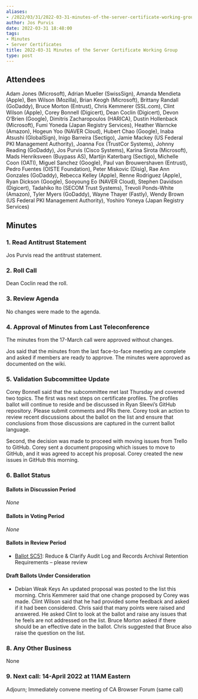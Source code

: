 ```yaml
---
aliases:
- /2022/03/31/2022-03-31-minutes-of-the-server-certificate-working-group/
author: Jos Purvis
date: 2022-03-31 18:48:00
tags:
- Minutes
- Server Certificates
title: 2022-03-31 Minutes of the Server Certificate Working Group
type: post
---
```


## Attendees

Adam Jones (Microsoft), Adrian Mueller (SwissSign), Amanda Mendieta (Apple), Ben Wilson (Mozilla), Brian Keogh (Microsoft), Brittany Randall (GoDaddy), Bruce Morton (Entrust), Chris Kemmerer (SSL.com), Clint Wilson (Apple), Corey Bonnell (Digicert), Dean Coclin (Digicert), Devon O’Brien (Google), Dimitris Zacharopoulos (HARICA), Dustin Hollenback (Microsoft), Fumi Yoneda (Japan Registry Services), Heather Warncke (Amazon), Hogeun Yoo (NAVER Cloud), Hubert Chao (Google), Inaba Atsushi (GlobalSign), Inigo Barreira (Sectigo), Jamie Mackey (US Federal PKI Management Authority), Joanna Fox (TrustCor Systems), Johnny Reading (GoDaddy), Jos Purvis (Cisco Systems), Karina Sirota (Microsoft), Mads Henriksveen (Buypass AS), Martijn Katerbarg (Sectigo), Michelle Coon (OATI), Miguel Sanchez (Google), Paul van Brouwershaven (Entrust), Pedro Fuentes (OISTE Foundation), Peter Miskovic (Disig), Rae Ann Gonzales (GoDaddy), Rebecca Kelley (Apple), Renne Rodriguez (Apple), Ryan Dickson (Google), Sooyoung Eo (NAVER Cloud), Stephen Davidson (Digicert), Tadahiko Ito (SECOM Trust Systems), Trevoli Ponds-White (Amazon), Tyler Myers (GoDaddy), Wayne Thayer (Fastly), Wendy Brown (US Federal PKI Management Authority), Yoshiro Yoneya (Japan Registry Services)

## Minutes

### 1. Read Antitrust Statement

Jos Purvis read the antitrust statement.

### 2. Roll Call

Dean Coclin read the roll.

### 3. Review Agenda

No changes were made to the agenda.

### 4. Approval of Minutes from Last Teleconference

The minutes from the 17-March call were approved without changes.

Jos said that the minutes from the last face-to-face meeting are complete and asked if members are ready to approve. The minutes were approved as documented on the wiki.

### 5. Validation Subcommittee Update

Corey Bonnell said that the subcommittee met last Thursday and covered two topics. The first was next steps on certificate profiles. The profiles ballot will continue to reside and be discussed in Ryan Sleevi’s GitHub repository. Please submit comments and PRs there. Corey took an action to review recent discussions about the ballot on the list and ensure that conclusions from those discussions are captured in the current ballot language.

Second, the decision was made to proceed with moving issues from Trello to GitHub. Corey sent a document proposing which issues to move to GitHub, and it was agreed to accept his proposal. Corey created the new issues in GitHub this morning.

### 6. Ballot Status

#### Ballots in Discussion Period

_None_

#### Ballots in Voting Period

_None_

#### Ballots in Review Period

- [Ballot SC51](/2022/03/01/ballot-sc51-reduce-and-clarify-audit-log-and-records-archival-retention-requirements/): Reduce & Clarify Audit Log and Records Archival Retention Requirements – please review

#### Draft Ballots Under Consideration

- Debian Weak Keys
  An updated proposal was posted to the list this morning. Chris Kemmerer said that one change proposed by Corey was made.
  Clint Wilson said that he had provided some feedback and asked if it had been considered.
  Chris said that many points were raised and answered. He asked Clint to look at the ballot and raise any issues that he feels are not addressed on the list.
  Bruce Morton asked if there should be an effective date in the ballot. Chris suggested that Bruce also raise the question on the list.

### 8. Any Other Business

None

### 9. Next call: 14-April 2022 at 11AM Eastern

Adjourn; Immediately convene meeting of CA Browser Forum (same call)